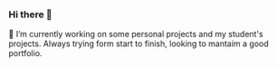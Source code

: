 ### Hi there 👋

🔭 I’m currently working on some personal projects and my student's projects. Always trying form start to finish, looking to mantaim a good portfolio.

<!--
**rubaun/rubaun** is a ✨ _special_ ✨ repository because its `README.md` (this file) appears on your GitHub profile.

Here are some ideas to get you started:

 

- 🌱 I’m currently learning ...
- 👯 I’m looking to collaborate on ...
- 🤔 I’m looking for help with ...
- 💬 Ask me about ...
- 📫 How to reach me: ...
- 😄 Pronouns: ...
- ⚡ Fun fact: ...
-->
